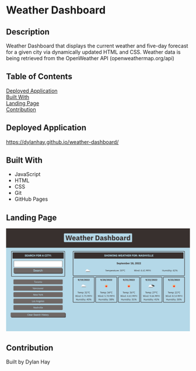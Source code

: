 # Weather Dashboard

## Description
Weather Dashboard that displays the current weather and five-day forecast for a given city via dynamically updated HTML and CSS. Weather data is being retrieved from the OpenWeather API (openweathermap.org/api)

## Table of Contents
[Deployed Application](#deployed-application)  
[Built With](#built-with)  
[Landing Page](#landing-page)  
[Contribution](#contribution)  

## Deployed Application
https://dylanhay.github.io/weather-dashboard/
## Built With
* JavaScript
* HTML
* CSS
* Git
* GitHub Pages

## Landing Page
![Screenshot](./assets/images/weather-dashboard-land.png "Landing Page")
## Contribution
Built by Dylan Hay